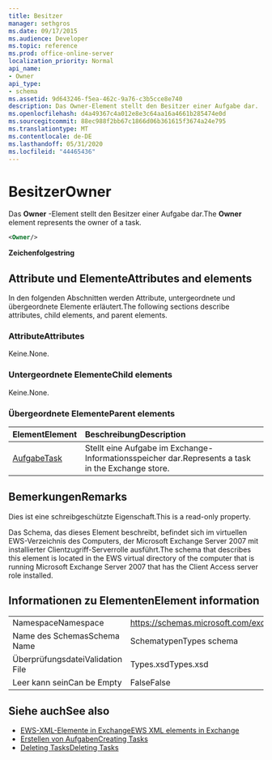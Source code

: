 ```yaml
---
title: Besitzer
manager: sethgros
ms.date: 09/17/2015
ms.audience: Developer
ms.topic: reference
ms.prod: office-online-server
localization_priority: Normal
api_name:
- Owner
api_type:
- schema
ms.assetid: 9d643246-f5ea-462c-9a76-c3b5cce8e740
description: Das Owner-Element stellt den Besitzer einer Aufgabe dar.
ms.openlocfilehash: d4a49367c4a012e8e3c64aa16a4661b285474e0d
ms.sourcegitcommit: 88ec988f2bb67c1866d06b361615f3674a24e795
ms.translationtype: MT
ms.contentlocale: de-DE
ms.lasthandoff: 05/31/2020
ms.locfileid: "44465436"
---
```

# <a name="owner"></a><span data-ttu-id="b409b-103">Besitzer</span><span class="sxs-lookup"><span data-stu-id="b409b-103">Owner</span></span>

<span data-ttu-id="b409b-104">Das **Owner** -Element stellt den Besitzer einer Aufgabe dar.</span><span class="sxs-lookup"><span data-stu-id="b409b-104">The **Owner** element represents the owner of a task.</span></span> 
  
```xml
<Owner/>
```

<span data-ttu-id="b409b-105">**Zeichenfolge**</span><span class="sxs-lookup"><span data-stu-id="b409b-105">**string**</span></span>

## <a name="attributes-and-elements"></a><span data-ttu-id="b409b-106">Attribute und Elemente</span><span class="sxs-lookup"><span data-stu-id="b409b-106">Attributes and elements</span></span>

<span data-ttu-id="b409b-107">In den folgenden Abschnitten werden Attribute, untergeordnete und übergeordnete Elemente erläutert.</span><span class="sxs-lookup"><span data-stu-id="b409b-107">The following sections describe attributes, child elements, and parent elements.</span></span>
  
### <a name="attributes"></a><span data-ttu-id="b409b-108">Attribute</span><span class="sxs-lookup"><span data-stu-id="b409b-108">Attributes</span></span>

<span data-ttu-id="b409b-109">Keine.</span><span class="sxs-lookup"><span data-stu-id="b409b-109">None.</span></span>
  
### <a name="child-elements"></a><span data-ttu-id="b409b-110">Untergeordnete Elemente</span><span class="sxs-lookup"><span data-stu-id="b409b-110">Child elements</span></span>

<span data-ttu-id="b409b-111">Keine.</span><span class="sxs-lookup"><span data-stu-id="b409b-111">None.</span></span>
  
### <a name="parent-elements"></a><span data-ttu-id="b409b-112">Übergeordnete Elemente</span><span class="sxs-lookup"><span data-stu-id="b409b-112">Parent elements</span></span>

|<span data-ttu-id="b409b-113">**Element**</span><span class="sxs-lookup"><span data-stu-id="b409b-113">**Element**</span></span>|<span data-ttu-id="b409b-114">**Beschreibung**</span><span class="sxs-lookup"><span data-stu-id="b409b-114">**Description**</span></span>|
|:-----|:-----|
|[<span data-ttu-id="b409b-115">Aufgabe</span><span class="sxs-lookup"><span data-stu-id="b409b-115">Task</span></span>](task.md) <br/> |<span data-ttu-id="b409b-116">Stellt eine Aufgabe im Exchange-Informationsspeicher dar.</span><span class="sxs-lookup"><span data-stu-id="b409b-116">Represents a task in the Exchange store.</span></span>  <br/> |
   
## <a name="remarks"></a><span data-ttu-id="b409b-117">Bemerkungen</span><span class="sxs-lookup"><span data-stu-id="b409b-117">Remarks</span></span>

<span data-ttu-id="b409b-118">Dies ist eine schreibgeschützte Eigenschaft.</span><span class="sxs-lookup"><span data-stu-id="b409b-118">This is a read-only property.</span></span>
  
<span data-ttu-id="b409b-119">Das Schema, das dieses Element beschreibt, befindet sich im virtuellen EWS-Verzeichnis des Computers, der Microsoft Exchange Server 2007 mit installierter Clientzugriff-Serverrolle ausführt.</span><span class="sxs-lookup"><span data-stu-id="b409b-119">The schema that describes this element is located in the EWS virtual directory of the computer that is running Microsoft Exchange Server 2007 that has the Client Access server role installed.</span></span>
  
## <a name="element-information"></a><span data-ttu-id="b409b-120">Informationen zu Elementen</span><span class="sxs-lookup"><span data-stu-id="b409b-120">Element information</span></span>

|||
|:-----|:-----|
|<span data-ttu-id="b409b-121">Namespace</span><span class="sxs-lookup"><span data-stu-id="b409b-121">Namespace</span></span>  <br/> |https://schemas.microsoft.com/exchange/services/2006/types  <br/> |
|<span data-ttu-id="b409b-122">Name des Schemas</span><span class="sxs-lookup"><span data-stu-id="b409b-122">Schema Name</span></span>  <br/> |<span data-ttu-id="b409b-123">Schematypen</span><span class="sxs-lookup"><span data-stu-id="b409b-123">Types schema</span></span>  <br/> |
|<span data-ttu-id="b409b-124">Überprüfungsdatei</span><span class="sxs-lookup"><span data-stu-id="b409b-124">Validation File</span></span>  <br/> |<span data-ttu-id="b409b-125">Types.xsd</span><span class="sxs-lookup"><span data-stu-id="b409b-125">Types.xsd</span></span>  <br/> |
|<span data-ttu-id="b409b-126">Leer kann sein</span><span class="sxs-lookup"><span data-stu-id="b409b-126">Can be Empty</span></span>  <br/> |<span data-ttu-id="b409b-127">False</span><span class="sxs-lookup"><span data-stu-id="b409b-127">False</span></span>  <br/> |
   
## <a name="see-also"></a><span data-ttu-id="b409b-128">Siehe auch</span><span class="sxs-lookup"><span data-stu-id="b409b-128">See also</span></span>

- [<span data-ttu-id="b409b-129">EWS-XML-Elemente in Exchange</span><span class="sxs-lookup"><span data-stu-id="b409b-129">EWS XML elements in Exchange</span></span>](ews-xml-elements-in-exchange.md)
- [<span data-ttu-id="b409b-130">Erstellen von Aufgaben</span><span class="sxs-lookup"><span data-stu-id="b409b-130">Creating Tasks</span></span>](https://msdn.microsoft.com/library/0ef97334-e8a0-4f67-a23a-dd9e2bbad49f%28Office.15%29.aspx) 
- [<span data-ttu-id="b409b-131">Deleting Tasks</span><span class="sxs-lookup"><span data-stu-id="b409b-131">Deleting Tasks</span></span>](https://msdn.microsoft.com/library/a3d7e25f-8a35-4901-b1d9-d31f418ab340%28Office.15%29.aspx)

